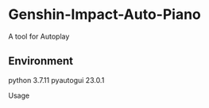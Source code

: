 # Genshin-Impact-Auto-Piano
A tool for Autoplay

## Environment
python 3.7.11
pyautogui 23.0.1


Usage